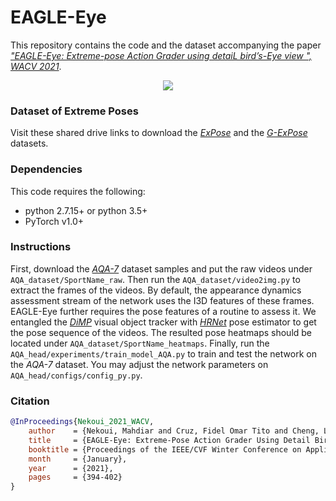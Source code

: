 
# EAGLE-Eye

This repository contains the code and the dataset accompanying the paper [*"EAGLE-Eye: Extreme-pose Action Grader using detaiL bird’s-Eye view
", WACV 2021*](https://openaccess.thecvf.com/content/WACV2021/html/Nekoui_EAGLE-Eye_Extreme-Pose_Action_Grader_Using_Detail_Birds-Eye_View_WACV_2021_paper.html).

<p align="center">
    <img src="https://github.com/MahdiNek/EAGLE-Eye/blob/main/Pipeline.gif">
    <br>
</p>

### Dataset of Extreme Poses
Visit these shared drive links to download the [*ExPose*](https://drive.google.com/drive/folders/1HQDMIbbwHWerr8AXfPf08K1cwR-G1z7Y?usp=sharing) and the [*G-ExPose*](https://drive.google.com/drive/folders/1sStYPEtPnggp0mI5VrCwzyg5qtk2c39u?usp=sharing) datasets.

### Dependencies
This code requires the following:
* python 2.7.15+ or python 3.5+
* PyTorch v1.0+

### Instructions
First, download the [*AQA-7*](http://rtis.oit.unlv.edu/datasets.html) dataset samples and put the raw videos under `AQA_dataset/SportName_raw`. Then run the `AQA_dataset/video2img.py` to extract the frames of the videos. By default, the appearance dynamics assessment stream of the network uses the I3D features of these frames.  EAGLE-Eye further requires the pose features of a routine to assess it. We entangled the [*DiMP*](https://github.com/visionml/pytracking) visual object tracker with [*HRNet*](https://github.com/HRNet/HRNet-Human-Pose-Estimation) pose estimator to get the pose sequence of the videos. The resulted pose heatmaps should be located under `AQA_dataset/SportName_heatmaps`. Finally, run the `AQA_head/experiments/train_model_AQA.py` to train and test the network on the *AQA-7* dataset. You may adjust the network parameters on `AQA_head/configs/config_py.py`. 

### Citation

```bibtex
@InProceedings{Nekoui_2021_WACV,
    author    = {Nekoui, Mahdiar and Cruz, Fidel Omar Tito and Cheng, Li},
    title     = {EAGLE-Eye: Extreme-Pose Action Grader Using Detail Bird's-Eye View},
    booktitle = {Proceedings of the IEEE/CVF Winter Conference on Applications of Computer Vision (WACV)},
    month     = {January},
    year      = {2021},
    pages     = {394-402}
}
```
